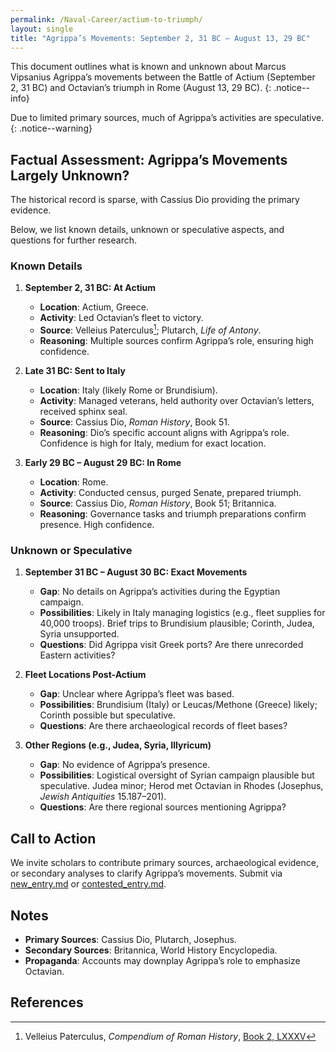 ```yaml
---
permalink: /Naval-Career/actium-to-triumph/
layout: single
title: "Agrippa’s Movements: September 2, 31 BC – August 13, 29 BC"
---
```


This document outlines what is known and unknown about Marcus Vipsanius Agrippa’s movements between the Battle of Actium (September 2, 31 BC) and Octavian’s triumph in Rome (August 13, 29 BC).
{: .notice--info}

Due to limited primary sources, much of Agrippa’s activities are speculative.
{: .notice--warning}

## Factual Assessment: Agrippa’s Movements Largely Unknown?

The historical record is sparse, with Cassius Dio providing the primary evidence.

Below, we list known details, unknown or speculative aspects, and questions for further research.

### Known Details

1. **September 2, 31 BC: At Actium**
   - **Location**: Actium, Greece.
   - **Activity**: Led Octavian’s fleet to victory.
   - **Source**: Velleius Paterculus[^vp-2-LXXXV]; Plutarch, *Life of Antony*.
   - **Reasoning**: Multiple sources confirm Agrippa’s role, ensuring high confidence.

2. **Late 31 BC: Sent to Italy**
   - **Location**: Italy (likely Rome or Brundisium).
   - **Activity**: Managed veterans, held authority over Octavian’s letters, received sphinx seal.
   - **Source**: Cassius Dio, *Roman History*, Book 51.
   - **Reasoning**: Dio’s specific account aligns with Agrippa’s role. Confidence is high for Italy, medium for exact location.

3. **Early 29 BC – August 29 BC: In Rome**
   - **Location**: Rome.
   - **Activity**: Conducted census, purged Senate, prepared triumph.
   - **Source**: Cassius Dio, *Roman History*, Book 51; Britannica.
   - **Reasoning**: Governance tasks and triumph preparations confirm presence. High confidence.

[^vp-2-LXXXV]: Velleius Paterculus, *Compendium of Roman History*, [Book 2, LXXXV](https://penelope.uchicago.edu/Thayer/E/Roman/Texts/Velleius_Paterculus/2C*.html#85)

### Unknown or Speculative

1. **September 31 BC – August 30 BC: Exact Movements**
   - **Gap**: No details on Agrippa’s activities during the Egyptian campaign.
   - **Possibilities**: Likely in Italy managing logistics (e.g., fleet supplies for 40,000 troops). Brief trips to Brundisium plausible; Corinth, Judea, Syria unsupported.
   - **Questions**: Did Agrippa visit Greek ports? Are there unrecorded Eastern activities?

2. **Fleet Locations Post-Actium**
   - **Gap**: Unclear where Agrippa’s fleet was based.
   - **Possibilities**: Brundisium (Italy) or Leucas/Methone (Greece) likely; Corinth possible but speculative.
   - **Questions**: Are there archaeological records of fleet bases?

3. **Other Regions (e.g., Judea, Syria, Illyricum)**
   - **Gap**: No evidence of Agrippa’s presence.
   - **Possibilities**: Logistical oversight of Syrian campaign plausible but speculative. Judea minor; Herod met Octavian in Rhodes (Josephus, *Jewish Antiquities* 15.187–201).
   - **Questions**: Are there regional sources mentioning Agrippa?

## Call to Action

We invite scholars to contribute primary sources, archaeological evidence, or secondary analyses to clarify Agrippa’s movements. Submit via [new_entry.md](https://github.com/davidrstansfield/Actium-Campaign/issues/new?template=new_entry.md) or [contested_entry.md](https://github.com/davidrstansfield/Actium-Campaign/issues/new?template=contested_entry.md).

## Notes

- **Primary Sources**: Cassius Dio, Plutarch, Josephus.
- **Secondary Sources**: Britannica, World History Encyclopedia.
- **Propaganda**: Accounts may downplay Agrippa’s role to emphasize Octavian.

## References
